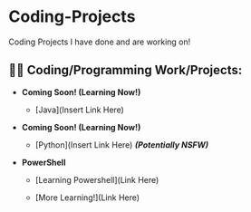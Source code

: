 # Coding-Projects
Coding Projects I have done and are working on!

<h2>👨‍💻 Coding/Programming Work/Projects:</h2>

- <b>Coming Soon! (Learning Now!)</b>

  - [Java](Insert Link Here)

- <b>Coming Soon! (Learning Now!)</b>

  - [Python](Insert Link Here) <b><i>(Potentially NSFW)</b></i>

- <b>PowerShell</b>

  - [Learning Powershell](Link Here)

  - [More Learning!](Link Here)
